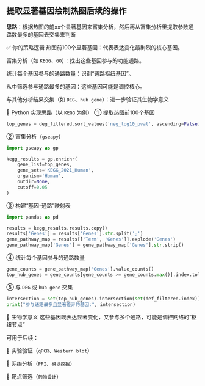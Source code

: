 ## 提取显著基因绘制热图后续的操作  
**思路**：根据热图的前xx个显著基因来富集分析，然后再从富集分析里提取参数通路数最多的基因去交集来判断

✅ 你的策略逻辑
热图前100个显著基因：代表表达变化最剧烈的核心基因。

富集分析（如 `KEGG`、`GO`）：找出这些基因参与的功能通路。

统计每个基因参与的通路数量：识别“通路枢纽基因”。

从中筛选参与通路最多的基因：这些基因可能是调控核心。

与其他分析结果交集（如 `DEG`、`hub gene`）：进一步验证其生物学意义  

🧪 Python 实现思路（以 `KEGG` 为例）
① 提取热图前100个基因
```python
top_genes = deg_filtered.sort_values('neg_log10_pval', ascending=False).head(100).index.tolist()
```
② 富集分析（`gseapy`）
```python
import gseapy as gp

kegg_results = gp.enrichr(
    gene_list=top_genes,
    gene_sets='KEGG_2021_Human',
    organism='Human',
    outdir=None,
    cutoff=0.05
)
```  
③ 构建“基因-通路”映射表
```python
import pandas as pd

results = kegg_results.results.copy()
results['Genes'] = results['Genes'].str.split(';')
gene_pathway_map = results[['Term', 'Genes']].explode('Genes')
gene_pathway_map['Genes'] = gene_pathway_map['Genes'].str.strip()
```  
④ 统计每个基因参与的通路数量
```python
gene_counts = gene_pathway_map['Genes'].value_counts()
top_hub_genes = gene_counts[gene_counts >= gene_counts.max()].index.tolist()
```  
⑤ 与 `DEG` 或 `hub gene` 交集
```python
intersection = set(top_hub_genes).intersection(set(def_filtered.index))
print("参与通路最多且显著差异的基因:", intersection)
```  
🧠 生物学意义
这些基因既表达显著变化，又参与多个通路，可能是调控网络的“枢纽节点”

可用于后续：

🔬 实验验证（`qPCR`、`Western blot`）

🧬 网络分析（`PPI`、`模块挖掘`）

💊 靶点筛选（`药物设计`）
